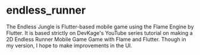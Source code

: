 # endless_runner
 The Endless Jungle is Flutter-based mobile game using the Flame Engine by Flutter. It is based strictly on DevKage's YouTube series tutorial on making a 2D Endless Runner Mobile Game Game with Flame and Flutter. Though in my version, I hope to make improvements in the UI.
